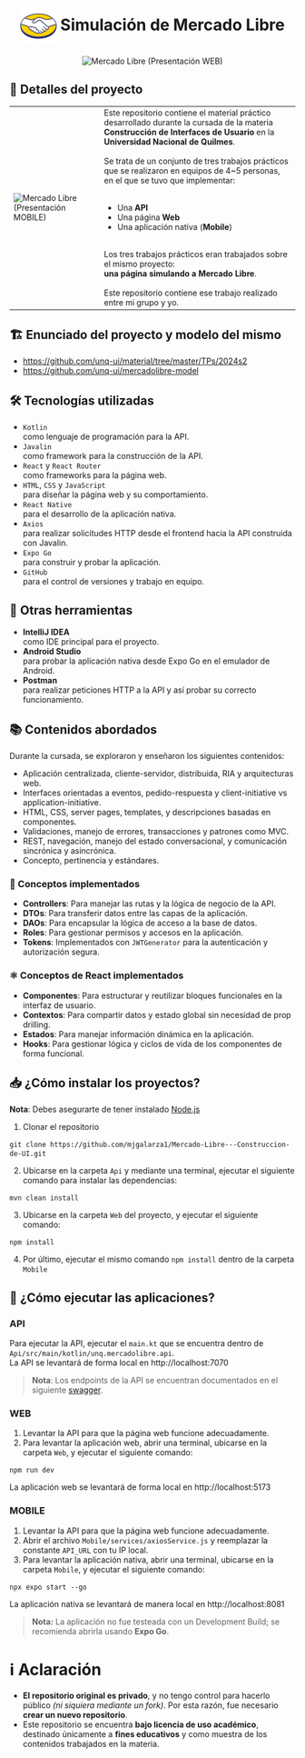 <h1 align="center">
  <img align="center" src="Mobile/assets/images/favicon.png" alt="Mercado Libre (Logo)" border="0">  
  Simulación de Mercado Libre
</h1>

<p align="center">
  <img align="center" src="0. Github assets/mercado_libre_presentacion.gif" alt="Mercado Libre (Presentación WEB)" width="auto">
</p>

## 📝 Detalles del proyecto
<table>
  <tr>
    <td>
      <img src="0. Github assets/mercado_libre_mobile_presentacion.gif" 
           alt="Mercado Libre (Presentación MOBILE)" 
           width="250">
    </td>
    <td style="padding-left: 20px; vertical-align: top;">
      Este repositorio contiene el material práctico desarrollado durante la cursada de la materia 
      <strong>Construcción de Interfaces de Usuario</strong> en la 
      <strong>Universidad Nacional de Quilmes</strong>.<br><br>
      Se trata de un conjunto de tres trabajos prácticos que se realizaron en equipos de 4~5 personas, 
      en el que se tuvo que implementar:<br><br>
      <ul>
        <li>Una <strong>API</strong></li>
        <li>Una página <strong>Web</strong></li>
        <li>Una aplicación nativa (<strong>Mobile</strong>)</li>
      </ul><br>
      Los tres trabajos prácticos eran trabajados sobre el mismo proyecto:<br><strong>una página simulando a Mercado Libre</strong>.<br><br>
      Este repositorio contiene ese trabajo realizado entre mi grupo y yo.
    </td>
  </tr>
</table>



## 🏗️ Enunciado del proyecto y modelo del mismo

+ https://github.com/unq-ui/material/tree/master/TPs/2024s2
+ https://github.com/unq-ui/mercadolibre-model

## 🛠️ Tecnologías utilizadas
+ `Kotlin`<br> como lenguaje de programación para la API.
+ `Javalin`<br> como framework para la construcción de la API.
+ `React` y `React Router`<br> como frameworks para la página web.
+ `HTML`, `CSS` y `JavaScript`<br> para diseñar la página web y su comportamiento.
+ `React Native`<br> para el desarrollo de la aplicación nativa.
+ `Axios`<br> para realizar solicitudes HTTP desde el frontend hacia la API construida con Javalin.
+ `Expo Go`<br> para construir y probar la aplicación.
+ `GitHub`<br> para el control de versiones y trabajo en equipo.

## 🧰 Otras herramientas
+ **IntelliJ IDEA**<br> como IDE principal para el proyecto.
+ **Android Studio**<br> para probar la aplicación nativa desde Expo Go en el emulador de Android.
+ **Postman**<br> para realizar peticiones HTTP a la API y así probar su correcto funcionamiento.

## 📚 Contenidos abordados
Durante la cursada, se exploraron y enseñaron los siguientes contenidos:

+ Aplicación centralizada, cliente-servidor, distribuida, RIA y arquitecturas web.
+ Interfaces orientadas a eventos, pedido-respuesta y client-initiative vs application-initiative.
+ HTML, CSS, server pages, templates, y descripciones basadas en componentes.
+ Validaciones, manejo de errores, transacciones y patrones como MVC.
+ REST, navegación, manejo del estado conversacional, y comunicación sincrónica y asincrónica.
+ Concepto, pertinencia y estándares.

### 🔧 Conceptos implementados
+ **Controllers**: Para manejar las rutas y la lógica de negocio de la API.
+ **DTOs**: Para transferir datos entre las capas de la aplicación.
+ **DAOs**: Para encapsular la lógica de acceso a la base de datos.
+ **Roles**: Para gestionar permisos y accesos en la aplicación.
+ **Tokens**: Implementados con `JWTGenerator` para la autenticación y autorización segura.

### ⚛️ Conceptos de React implementados
+ **Componentes**: Para estructurar y reutilizar bloques funcionales en la interfaz de usuario.
+ **Contextos**: Para compartir datos y estado global sin necesidad de prop drilling.
+ **Estados**: Para manejar información dinámica en la aplicación.
+ **Hooks**: Para gestionar lógica y ciclos de vida de los componentes de forma funcional.

## 📥 ¿Cómo instalar los proyectos?
**Nota**: Debes asegurarte de tener instalado [Node.js](https://nodejs.org/en)

1. Clonar el repositorio
```
git clone https://github.com/mjgalarza1/Mercado-Libre---Construccion-de-UI.git
```
2. Ubicarse en la carpeta `Api` y mediante una terminal, ejecutar el siguiente comando para instalar las dependencias:
```
mvn clean install
```
3. Ubicarse en la carpeta `Web` del proyecto, y ejecutar el siguiente comando:
```
npm install
```
4. Por último, ejecutar el mismo comando `npm install` dentro de la carpeta `Mobile`

## 🚀 ¿Cómo ejecutar las aplicaciones?
### API
Para ejecutar la API, ejecutar el `main.kt` que se encuentra dentro de `Api/src/main/kotlin/unq.mercadolibre.api`.<br>
La API se levantará de forma local en http://localhost:7070

> **Nota**: Los endpoints de la API se encuentran documentados en el siguiente [swagger](https://swaggers-virid.vercel.app/mercadolibre).

### WEB
1. Levantar la API para que la página web funcione adecuadamente.
2. Para levantar la aplicación web, abrir una terminal, ubicarse en la carpeta `Web`, y ejecutar el siguiente comando:
```
npm run dev
```
La aplicación web se levantará de forma local en http://localhost:5173
### MOBILE
1. Levantar la API para que la página web funcione adecuadamente.
2. Abrir el archivo `Mobile/services/axiosService.js` y reemplazar la constante `API_URL` con tu IP local.
3. Para levantar la aplicación nativa, abrir una terminal, ubicarse en la carpeta `Mobile`, y ejecutar el siguiente comando:
```
npx expo start --go
```
La aplicación nativa se levantará de manera local en http://localhost:8081

> **Nota:** La aplicación no fue testeada con un Development Build; se recomienda abrirla usando **Expo Go**.

# ℹ️ Aclaración
+ **El repositorio original es privado**, y no tengo control para hacerlo público _(ni siquiera mediante un fork)_. Por esta razón, fue necesario **crear un nuevo repositorio**.
+ Este repositorio se encuentra **bajo licencia de uso académico**, destinado únicamente a **fines educativos** y como muestra de los contenidos trabajados en la materia.
